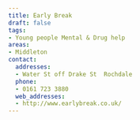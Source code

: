 ```yaml
---
title: Early Break
draft: false
tags:
- Young people Mental & Drug help
areas:
- Middleton
contact:
  addresses:
  - Water St off Drake St  Rochdale
  phone:
  - 0161 723 3880
  web_addresses:
  - http://www.earlybreak.co.uk/
---
```


